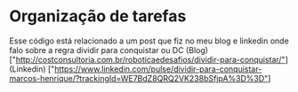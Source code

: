 # Organização de tarefas
Esse código está relacionado a um post que fiz no meu blog e linkedin onde falo sobre a regra dividir para conquistar ou DC
(Blog) ["http://costconsultoria.com.br/roboticaedesafios/dividir-para-conquistar/"]
(Linkedin) ["https://www.linkedin.com/pulse/dividir-para-conquistar-marcos-henrique/?trackingId=WE7BdZ8QRQ2VK238bSfjpA%3D%3D"]
